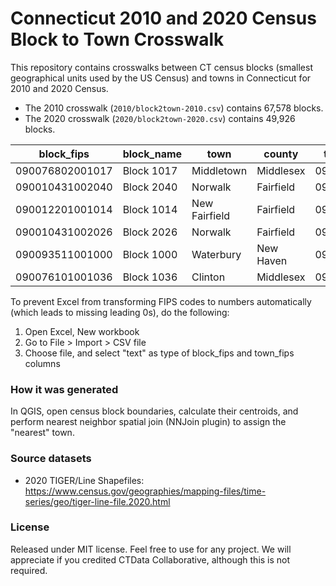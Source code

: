 # Connecticut 2010 and 2020 Census Block to Town Crosswalk

This repository contains crosswalks between CT census blocks (smallest geographical units used by the US Census) and towns in Connecticut for 2010 and 2020 Census.

* The 2010 crosswalk (`2010/block2town-2010.csv`) contains 67,578 blocks.
* The 2020 crosswalk (`2020/block2town-2020.csv`) contains 49,926 blocks.

|block_fips|block_name|town|county|town_fips
|--|--|--|--|--|
|090076802001017|Block 1017|Middletown|Middlesex|0900747360
|090010431002040|Block 2040|Norwalk|Fairfield|0900156060
|090012201001014|Block 1014|New Fairfield|Fairfield|0900150860
|090010431002026|Block 2026|Norwalk|Fairfield|0900156060
|090093511001000|Block 1000|Waterbury|New Haven|0900980070
|090076101001036|Block 1036|Clinton|Middlesex|0900715350


To prevent Excel from transforming FIPS codes to numbers automatically
(which leads to missing leading 0s), do the following:

1. Open Excel, New workbook
1. Go to File > Import > CSV file
1. Choose file, and select "text" as type of block_fips and town_fips columns


### How it was generated
In QGIS, open census block boundaries, calculate their centroids, and perform nearest neighbor spatial join
(NNJoin plugin) to assign the "nearest" town.

### Source datasets
* 2020 TIGER/Line Shapefiles: https://www.census.gov/geographies/mapping-files/time-series/geo/tiger-line-file.2020.html

### License
Released under MIT license. Feel free to use for any project. We will appreciate if you credited CTData Collaborative, although this is not required.
